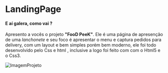# LandingPage
 
#### E aí galera, como vai ?
Apresento a vocês o projeto **"FooD PeeK"**. Ele é uma página de apresenção de uma *lanchonete* e seu foco é apresentar o menu e captura pedidos para delivery, com um  layout e bem simples porém bem moderno, ele foi todo desenvolvido pelo Css e html , inclusive a logo foi feito com com o Html5 e o Css3.


![ImagemProjeto](https://user-images.githubusercontent.com/60072940/219816780-ab4f8bd1-1962-4835-843b-d50d5013397d.png)


